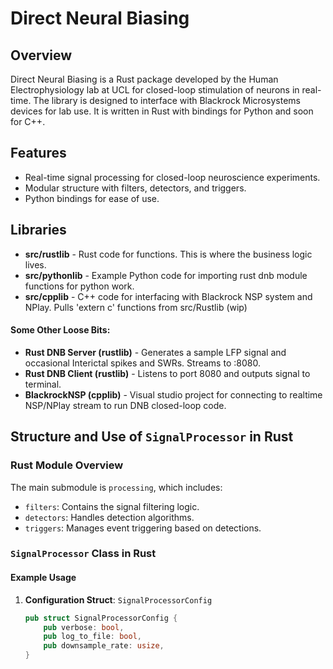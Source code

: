 # Direct Neural Biasing

## Overview

Direct Neural Biasing is a Rust package developed by the Human Electrophysiology lab at UCL for closed-loop stimulation of neurons in real-time. The library is designed to interface with Blackrock Microsystems devices for lab use. It is written in Rust with bindings for Python and soon for C++.

## Features

- Real-time signal processing for closed-loop neuroscience experiments.
- Modular structure with filters, detectors, and triggers.
- Python bindings for ease of use.

## Libraries

- **src/rustlib** - Rust code for functions. This is where the business logic lives.
- **src/pythonlib** - Example Python code for importing rust dnb module functions for python work.
- **src/cpplib** - C++ code for interfacing with Blackrock NSP system and NPlay. Pulls 'extern c' functions from src/Rustlib (wip)

#### Some Other Loose Bits:

- **Rust DNB Server (rustlib)** - Generates a sample LFP signal and occasional Interictal spikes and SWRs. Streams to :8080.
- **Rust DNB Client (rustlib)** - Listens to port 8080 and outputs signal to terminal.
- **BlackrockNSP (cpplib)** - Visual studio project for connecting to realtime NSP/NPlay stream to run DNB closed-loop code.

## Structure and Use of `SignalProcessor` in Rust

### Rust Module Overview

The main submodule is `processing`, which includes:

- `filters`: Contains the signal filtering logic.
- `detectors`: Handles detection algorithms.
- `triggers`: Manages event triggering based on detections.

### `SignalProcessor` Class in Rust

#### Example Usage

1. **Configuration Struct**: `SignalProcessorConfig`
   ```rust
   pub struct SignalProcessorConfig {
       pub verbose: bool,
       pub log_to_file: bool,
       pub downsample_rate: usize,
   }
   ```
